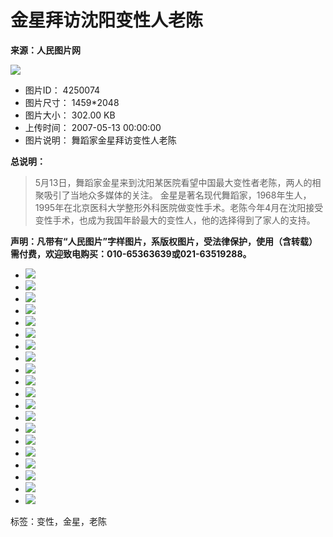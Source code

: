 # 金星拜访沈阳变性人老陈

**来源：人民图片网**

![](http://vip-public.people.com.cn/old/2007/0513/C239813/P1152504_m.jpg)

*   图片ID： 4250074
*   图片尺寸： 1459\*2048
*   图片大小： 302.00 KB
*   上传时间： 2007-05-13 00:00:00
*   图片说明： 舞蹈家金星拜访变性人老陈

**总说明：**

> 5月13日，舞蹈家金星来到沈阳某医院看望中国最大变性者老陈，两人的相聚吸引了当地众多媒体的关注。
> 金星是著名现代舞蹈家，1968年生人，1995年在北京医科大学整形外科医院做变性手术。老陈今年4月在沈阳接受变性手术，也成为我国年龄最大的变性人，他的选择得到了家人的支持。

**声明：凡带有“人民图片”字样图片，系版权图片，受法律保护，使用（含转载）需付费，欢迎致电购买：010-65363639或021-63519288。**

*   [![](http://vip-public.people.com.cn/old/2007/0513/C239813/P1152504_s.jpg)](/albumsDetail?aid=641617&pid=4250074)
*   [![](http://vip-public.people.com.cn/old/2007/0513/C239813/P1152505_s.jpg)](/albumsDetail?aid=641617&pid=4250075)
*   [![](http://vip-public.people.com.cn/old/2007/0513/C239813/P1152506_s.jpg)](/albumsDetail?aid=641617&pid=4250076)
*   [![](http://vip-public.people.com.cn/old/2007/0513/C239813/P1152507_s.jpg)](/albumsDetail?aid=641617&pid=4250077)
*   [![](http://vip-public.people.com.cn/old/2007/0513/C239813/P1152508_s.jpg)](/albumsDetail?aid=641617&pid=4250078)
*   [![](http://vip-public.people.com.cn/old/2007/0513/C239813/P1152509_s.jpg)](/albumsDetail?aid=641617&pid=4250079)
*   [![](http://vip-public.people.com.cn/old/2007/0513/C239813/P1152510_s.jpg)](/albumsDetail?aid=641617&pid=4250080)
*   [![](http://vip-public.people.com.cn/old/2007/0513/C239813/P1152511_s.jpg)](/albumsDetail?aid=641617&pid=4250081)
*   [![](http://vip-public.people.com.cn/old/2007/0513/C239813/P1152512_s.jpg)](/albumsDetail?aid=641617&pid=4250082)
*   [![](http://vip-public.people.com.cn/old/2007/0513/C239813/P1152513_s.jpg)](/albumsDetail?aid=641617&pid=4250083)
*   [![](http://vip-public.people.com.cn/old/2007/0513/C239813/P1152514_s.jpg)](/albumsDetail?aid=641617&pid=4250084)
*   [![](http://vip-public.people.com.cn/old/2007/0513/C239813/P1152515_s.jpg)](/albumsDetail?aid=641617&pid=4250085)
*   [![](http://vip-public.people.com.cn/old/2007/0513/C239813/P1152516_s.jpg)](/albumsDetail?aid=641617&pid=4250086)
*   [![](http://vip-public.people.com.cn/old/2007/0513/C239813/P1152517_s.jpg)](/albumsDetail?aid=641617&pid=4250087)
*   [![](http://vip-public.people.com.cn/old/2007/0513/C239813/P1152518_s.jpg)](/albumsDetail?aid=641617&pid=4250088)
*   [![](http://vip-public.people.com.cn/old/2007/0513/C239813/P1152519_s.jpg)](/albumsDetail?aid=641617&pid=4250089)
*   [![](http://vip-public.people.com.cn/old/2007/0513/C239813/P1152520_s.jpg)](/albumsDetail?aid=641617&pid=4250090)
*   [![](http://vip-public.people.com.cn/old/2007/0513/C239813/P1152521_s.jpg)](/albumsDetail?aid=641617&pid=4250091)
*   [![](http://vip-public.people.com.cn/old/2007/0513/C239813/P1152522_s.jpg)](/albumsDetail?aid=641617&pid=4250092)
*   [![](http://vip-public.people.com.cn/old/2007/0513/C239813/P1152523_s.jpg)](/albumsDetail?aid=641617&pid=4250093)

标签：变性，金星，老陈
